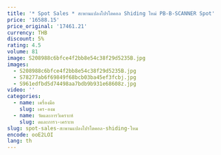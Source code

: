 ```yaml
---
title: '* Spot Sales * สะพานแปลงโปรโตคอล Shiding ใหม่ PB-B-SCANNER Spot'
price: '16588.15'
price_original: '17461.21'
currency: THB
discount: 5%
rating: 4.5
volume: 81
image: S208988c6bfce4f2bb8e54c38f29d5235B.jpg
images:
  - S208988c6bfce4f2bb8e54c38f29d5235B.jpg
  - S78277ab6f69849f68bcb03ba45ef3fcbj.jpg
  - S961edfbd5d74498aa7bdb9b931e68608z.jpg
video: ''
categories:
  - name: เครื่องมือ
    slug: เคร-องม
  - name: วัดและการวิเคราะห์
    slug: ดและการว-เคราะห
slug: spot-sales-สะพานแปลงโปรโตคอล-shiding-ใหม
encode: ooE2LOI
lang: th
---
```

  